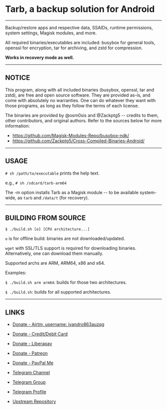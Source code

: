 # Tarb, a backup solution for Android


---
Backup/restore apps and respective data, SSAIDs, runtime permissions, system settings, Magisk modules, and more.

All required binaries/executables are included: busybox for general tools, openssl for encryption, tar for archiving, and zstd for compression.

**Works in recovery mode as well.**


---
## NOTICE

This program, along with all included binaries (busybox, openssl, tar and zstd), are free and open source software.
They are provided as-is, and come with absolutely no warranties.
One can do whatever they want with those programs, as long as they follow the terms of each license.

The binaries are provided by @osm0sis and @Zackptg5 -- credits to them, other contributors, and original authors.
Refer to the sources below for more information:

- https://github.com/Magisk-Modules-Repo/busybox-ndk/
- https://github.com/Zackptg5/Cross-Compiled-Binaries-Android/


---
## USAGE

`# sh /path/to/executable` prints the help text.

e.g., `# sh /sdcard/tarb-arm64`

The -m option installs Tarb as a Magisk module -- to be available system-wide, as `tarb` and `/data/t` (for recovery).


---
## BUILDING FROM SOURCE

`$ ./build.sh [o] [CPU architecture...]`

`o` is for offline build: binaries are not downloaded/updated.

`wget` with SSL/TLS support is required for downloading binaries.
Alternatively, one can download them manually.

Supported archs are ARM, ARM64, x86 and x64.

Examples:

`$ ./build.sh arm arm64`: builds for those two architectures.

`$ ./build.sh`: builds for all supported architectures.


---
## LINKS

- [Donate - Airtm, username: ivandro863auzqg](https://app.airtm.com/send-or-request/send)
- [Donate - Credit/Debit Card](https://www.paypal.com/cgi-bin/webscr?cmd=_donations&business=iprj25@gmail.com&lc=US&item_name=VR25+is+creating+free+and+open+source+software.+Donate+to+suppport+their+work.&no_note=0&cn=&currency_code=USD&bn=PP-DonationsBF:btn_donateCC_LG.gif:NonHosted)
- [Donate - Liberapay](https://liberapay.com/vr25)
- [Donate - Patreon](https://patreon.com/vr25)
- [Donate - PayPal Me](https://paypal.me/vr25xda)

- [Telegram Channel](https://t.me/vr25_xda)
- [Telegram Group](https://t.me/tarb)
- [Telegram Profile](https://t.me/vr25xda)

- [Upstream Repository](https://github.com/VR-25/tarb)
